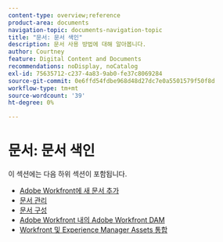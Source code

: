 ```yaml
---
content-type: overview;reference
product-area: documents
navigation-topic: documents-navigation-topic
title: "문서: 문서 색인"
description: 문서 사용 방법에 대해 알아봅니다.
author: Courtney
feature: Digital Content and Documents
recommendations: noDisplay, noCatalog
exl-id: 75635712-c237-4a83-9ab0-fe37c8069284
source-git-commit: 0e6ffd54fdbe968d48d27dc7e0a5501579f50f8d
workflow-type: tm+mt
source-wordcount: '39'
ht-degree: 0%

---
```


# 문서: 문서 색인

<!-- Audited: 1/2024 -->

이 섹션에는 다음 하위 섹션이 포함됩니다.

* [Adobe Workfront에 새 문서 추가](../documents/adding-documents-to-workfront/add-new-documents--to-workfront.md)
* [문서 관리](../documents/managing-documents/manage-documents.md)
* [문서 구성](../documents/organizing-documents/organize-documents.md)
* [Adobe Workfront 내의 Adobe Workfront DAM](../documents/workfront-dam-within-workfront/workfront-dam-in-workfrontt.md)
* [Workfront 및 Experience Manager Assets 통합](../documents/workfront-and-experience-manager-integrations/wf-experience-manager-integrations.md)
